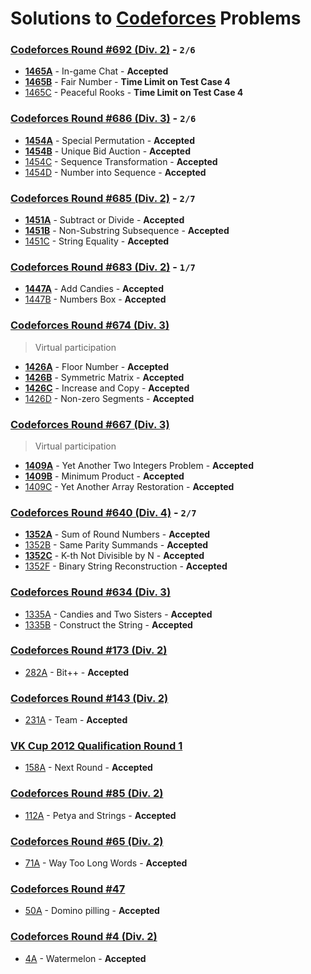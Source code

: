 # Solutions to [Codeforces](https://codeforces.com) Problems

### [Codeforces Round #692 (Div. 2)](https://codeforces.com/contest/1465) - `2/6`

- **[1465A](https://github.com/akantuni/Codeforces/tree/master/1465A)** - In-game Chat - **Accepted**
- **[1465B](https://github.com/akantuni/Codeforces/tree/master/1465B)** - Fair Number - **Time Limit on Test Case 4**
- [1465C](https://github.com/akantuni/Codeforces/tree/master/1465C) - Peaceful Rooks - **Time Limit on Test Case 4**

### [Codeforces Round #686 (Div. 3)](https://codeforces.com/contest/1454) - `2/6`

- **[1454A](https://github.com/akantuni/Codeforces/tree/master/1454A)** - Special Permutation - **Accepted**
- **[1454B](https://github.com/akantuni/Codeforces/tree/master/1454B)** - Unique Bid Auction - **Accepted**
- [1454C](https://github.com/akantuni/Codeforces/tree/master/1454C) - Sequence Transformation - **Accepted**
- [1454D](https://github.com/akantuni/Codeforces/tree/master/1454D) - Number into Sequence - **Accepted**

### [Codeforces Round #685 (Div. 2)](https://codeforces.com/contest/1451) - `2/7`

- **[1451A](https://github.com/akantuni/Codeforces/tree/master/1451A)** - Subtract or Divide - **Accepted**
- **[1451B](https://github.com/akantuni/Codeforces/tree/master/1451B)** - Non-Substring Subsequence - **Accepted**
- [1451C](https://github.com/kantuni/Codeforces/tree/master/1451C) - String Equality - **Accepted**

### [Codeforces Round #683 (Div. 2)](https://codeforces.com/contest/1447) - `1/7`

- **[1447A](https://github.com/akantuni/Codeforces/tree/master/1447A)** - Add Candies - **Accepted**
- [1447B](https://github.com/akantuni/Codeforces/tree/master/1447B) - Numbers Box - **Accepted**

### [Codeforces Round #674 (Div. 3)](https://codeforces.com/contest/1426)

> Virtual participation

- **[1426A](https://github.com/akantuni/Codeforces/tree/master/1426A)** - Floor Number - **Accepted**
- **[1426B](https://github.com/akantuni/Codeforces/tree/master/1426B)** - Symmetric Matrix - **Accepted**
- **[1426C](https://github.com/akantuni/Codeforces/tree/master/1426C)** - Increase and Copy - **Accepted**
- [1426D](https://github.com/akantuni/Codeforces/tree/master/1426D) - Non-zero Segments - **Accepted**

### [Codeforces Round #667 (Div. 3)](https://codeforces.com/contest/1409)

> Virtual participation

- **[1409A](https://github.com/akantuni/Codeforces/tree/master/1409A)** - Yet Another Two Integers Problem - **Accepted**
- **[1409B](https://github.com/akantuni/Codeforces/tree/master/1409B)** - Minimum Product - **Accepted**
- [1409C](https://github.com/akantuni/Codeforces/tree/master/1409C) - Yet Another Array Restoration - **Accepted**

### [Codeforces Round #640 (Div. 4)](https://codeforces.com/contest/1352) - `2/7`

- **[1352A](https://github.com/akantuni/Codeforces/tree/master/1352A)** - Sum of Round Numbers - **Accepted**
- [1352B](https://github.com/akantuni/Codeforces/tree/master/1352B) - Same Parity Summands - **Accepted**
- **[1352C](https://github.com/akantuni/Codeforces/tree/master/1352C)** - K-th Not Divisible by N - **Accepted**
- [1352F](https://github.com/akantuni/Codeforces/tree/master/1352F) - Binary String Reconstruction - **Accepted**

### [Codeforces Round #634 (Div. 3)](https://codeforces.com/contest/1335)

- [1335A](https://github.com/akantuni/Codeforces/tree/master/1335A) - Candies and Two Sisters - **Accepted**
- [1335B](https://github.com/akantuni/Codeforces/tree/master/1335B) - Construct the String - **Accepted**

### [Codeforces Round #173 (Div. 2)](https://codeforces.com/contest/282)

- [282A](https://github.com/akantuni/Codeforces/tree/master/282A) - Bit++ - **Accepted**

### [Codeforces Round #143 (Div. 2)](https://codeforces.com/contest/231)

- [231A](https://github.com/akantuni/Codeforces/tree/master/231A) - Team - **Accepted**

### [VK Cup 2012 Qualification Round 1](https://codeforces.com/contest/158)

- [158A](https://github.com/akantuni/Codeforces/tree/master/158A) - Next Round - **Accepted**

### [Codeforces Round #85 (Div. 2)](https://codeforces.com/contest/112)

- [112A](https://github.com/akantuni/Codeforces/tree/master/112A) - Petya and Strings - **Accepted**

### [Codeforces Round #65 (Div. 2)](https://codeforces.com/contest/71)

- [71A](https://github.com/akantuni/Codeforces/tree/master/71A) - Way Too Long Words - **Accepted**

### [Codeforces Round #47](https://codeforces.com/contest/50)

- [50A](https://github.com/akantuni/Codeforces/tree/master/50A) - Domino pilling - **Accepted**

### [Codeforces Round #4 (Div. 2)](https://codeforces.com/contest/4)

- [4A](https://github.com/akantuni/Codeforces/tree/master/4A) - Watermelon - **Accepted**
